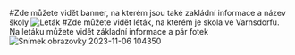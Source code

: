 #Zde můžete vidět banner, na kterém jsou také zakládní informace a název školy ![Leták](https://github.com/JosefRosa/MUL/assets/76937639/41b835b6-0e97-469f-af94-d893149949c8)
#Zde můžete vidět léták, na kterém je skola ve Varnsdorfu. Na letáku můžete vidět základní informace a pár fotek![Snímek obrazovky 2023-11-06 104350](https://github.com/JosefRosa/MUL/assets/76937639/b3473d59-724a-4530-bbcf-bdef406d2171)
